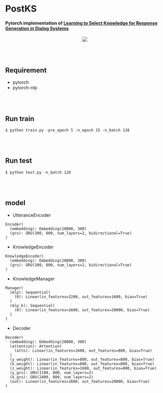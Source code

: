 # PostKS

#### Pytorch implementation of [Learning to Select Knowledge for Response Generation in Dialog Systems](https://arxiv.org/pdf/1902.04911.pdf)


<p align="center">
  <img src="https://github.com/bzantium/PostKS/blob/master/image/architecture.PNG">
</p>

<br><br>
## Requirement
- pytorch
- pytorch-nlp

<br><br>
## Run train
```
$ python train.py -pre_epoch 5 -n_epoch 15 -n_batch 128
```

<br><br>
## Run test
```
$ python test.py -n_batch 128
```

<br><br>
## model

- UtteranceEncoder
```
Encoder(
  (embedding): Embedding(20000, 300)
  (gru): GRU(300, 800, num_layers=2, bidirectional=True)
)
```

- KnowledgeEncoder
```
KnowledgeEncoder(
  (embedding): Embedding(20000, 300)
  (gru): GRU(300, 800, num_layers=2, bidirectional=True)
)
```

- KnowledgeManager
```
Manager(
  (mlp): Sequential(
    (0): Linear(in_features=3200, out_features=1600, bias=True)
  )
  (mlp_k): Sequential(
    (0): Linear(in_features=1600, out_features=20000, bias=True)
  )
)
```

- Decoder
```
Decoder(
  (embedding): Embedding(20000, 300)
  (attention): Attention(
    (attn): Linear(in_features=1600, out_features=800, bias=True)
  )
  (y_weight): Linear(in_features=800, out_features=800, bias=True)
  (k_weight): Linear(in_features=800, out_features=800, bias=True)
  (z_weight): Linear(in_features=1600, out_features=800, bias=True)
  (y_gru): GRU(1100, 800, num_layers=2)
  (k_gru): GRU(2400, 800, num_layers=2)
  (out): Linear(in_features=1600, out_features=20000, bias=True)
)
```
